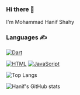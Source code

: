 ### Hi there 👋
I'm Mohammad Hanif Shahy

### Languages ✍️  
[ ![Dart](https://github.com/dart-lang/site-shared/blob/main/src/_assets/image/dart/logo/64.png) ](https://www.dart.dev)  

[![HTML](https://img.shields.io/badge/-HTML-E34F26?style=flat&logo=html5&logoColor=white)](https://www.w3schools.com/html/html_intro.asp)
[![JavaScript](https://img.shields.io/badge/-JavaScript-C69D00?style=flat&logo=javascript&logoColor=white)](https://www.w3schools.com/js/js_intro.asp)

![Top Langs](https://github-readme-stats.vercel.app/api/top-langs/?username=hanifshahy&layout=compact&hide=cpp%20notebook)



![Hanif's GitHub stats](https://github-readme-stats.vercel.app/api?username=hanifshahy&theme=ambient_gradient&show_icons=true)
